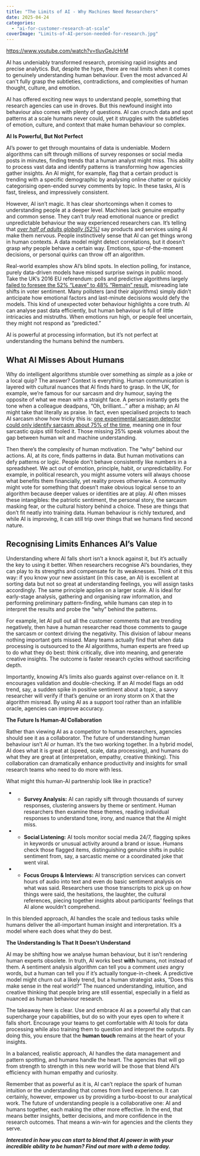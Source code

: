 ```yaml
---
title: "The Limits of AI - Why Machines Need Researchers"
date: 2025-04-24
categories: 
  - "ai-for-customer-research-at-scale"
coverImage: "Limits-of-AI-person-needed-for-research.jpg"
---
```


https://www.youtube.com/watch?v=tIuvGeJcHrM

AI has undeniably transformed research, promising rapid insights and precise analytics. But, despite the hype, there are real limits when it comes to genuinely understanding human behaviour. Even the most advanced AI can't fully grasp the subtleties, contradictions, and complexities of human thought, culture, and emotion.

AI has offered exciting new ways to understand people, something that research agencies can use in droves. But this newfound insight into behaviour also comes with plenty of questions. AI can crunch data and spot patterns at a scale humans never could, yet it struggles with the subtleties of emotion, culture, and context that make human behaviour so complex. 

**AI Is Powerful, But Not Perfect**

AI’s power to get through mountains of data is undeniable. Modern algorithms can sift through millions of survey responses or social media posts in minutes, finding trends that a human analyst might miss. This ability to process vast data and identify patterns is transforming how agencies gather insights. An AI might, for example, flag that a certain product is trending with a specific demographic by analysing online chatter or quickly categorising open-ended survey comments by topic. In these tasks, AI is fast, tireless, and impressively consistent.

However, AI isn’t magic. It has clear shortcomings when it comes to understanding people at a deeper level. Machines lack genuine empathy and common sense. They can’t _truly_ read emotional nuance or predict unpredictable behaviour the way experienced researchers can. It’s telling that [_over half of adults globally (52%)_](https://www.ipsos.com/en-us/ai-making-world-more-nervous#:~:text=On%20average%20across%20the%2031,also%2054) say products and services using AI make them nervous. People instinctively sense that AI can get things wrong in human contexts. A data model might detect correlations, but it doesn’t grasp _why_ people behave a certain way. Emotions, spur-of-the-moment decisions, or personal quirks can throw off an algorithm.

Real-world examples show AI’s blind spots. In election polling, for instance, purely data-driven models have missed surprise swings in public mood. Take the UK’s 2016 EU referendum: polls and predictive algorithms largely [failed to foresee the 52% “Leave” to 48% “Remain” result](https://www.theguardian.com/politics/2016/jun/24/how-eu-referendum-pollsters-wrong-opinion-predict-close#:~:text=It%20wasn%E2%80%99t%20just%20a%20bad,up%20to%20the%20vote), misreading late shifts in voter sentiment. Many pollsters (and their algorithms) simply didn’t anticipate how emotional factors and last-minute decisions would defy the models. This kind of unexpected voter behaviour highlights a core truth. AI can analyse past data efficiently, but human behaviour is full of little intricacies and mistruths. When emotions run high, or people feel uncertain, they might not respond as “predicted.” 

AI is powerful at processing information, but it’s not perfect at understanding the humans behind the numbers.

## **What AI Misses About Humans**

Why do intelligent algorithms stumble over something as _simple_ as a joke or a local quip? The answer? Context is everything. Human communication is layered with cultural nuances that AI finds hard to grasp. In the UK, for example, we’re famous for our sarcasm and dry humour, saying the opposite of what we mean with a straight face. A person instantly gets the tone when a colleague deadpans, “Oh, brilliant…” after a mishap; an AI might take that literally as praise. In fact, even specialised projects to teach AI sarcasm show how tricky this is: [one experimental sarcasm detector could only identify sarcasm about 75% of the time](https://www.theguardian.com/technology/article/2024/jun/23/emotional-artificial-intelligence-chatgpt-4o-hume-algorithmic-bias), meaning one in four sarcastic quips still fooled it. Those missing 25% speak volumes about the gap between human wit and machine understanding.

Then there’s the complexity of human motivation. The “why” behind our actions. AI, at its core, finds patterns in data. But human motivations can defy patterns or logic. People don’t behave consistently like numbers in a spreadsheet. We act out of emotion, principle, habit, or unpredictability. For example, in political research, you might assume voters will always choose what benefits them financially, yet reality proves otherwise. A community might vote for something that doesn’t make obvious logical sense to an algorithm because deeper values or identities are at play. AI often misses these intangibles: the patriotic sentiment, the personal story, the sarcasm masking fear, or the cultural history behind a choice. These are things that don’t fit neatly into training data. Human behaviour is richly textured, and while AI is improving, it can still trip over things that we humans find second nature.

## **Recognising Limits Enhances AI’s Value**

Understanding where AI falls short isn’t a knock against it, but it’s actually the key to using it better. When researchers recognise AI’s boundaries, they can play to its strengths and compensate for its weaknesses. Think of it this way: if you know your new assistant (in this case, an AI) is excellent at sorting data but not so great at understanding feelings, you will assign tasks accordingly. The same principle applies on a larger scale. AI is ideal for early-stage analysis, gathering and organising raw information, and performing preliminary pattern-finding, while humans can step in to interpret the results and probe the “why” behind the patterns.

For example, let AI pull out all the customer comments that are trending negatively, then have a human researcher read those comments to gauge the sarcasm or context driving the negativity. This division of labour means nothing important gets missed. Many teams actually find that when data processing is outsourced to the AI algorithms, human experts are freed up to do what they do best: think critically, dive into meaning, and generate creative insights. The outcome is faster research cycles without sacrificing depth.

Importantly, knowing AI’s limits also guards against over-reliance on it. It encourages validation and double-checking. If an AI model flags an odd trend, say, a sudden spike in positive sentiment about a topic, a savvy researcher will verify if that’s genuine or an irony storm on X that the algorithm misread. By using AI as a support tool rather than an infallible oracle, agencies can improve accuracy. 

**The Future Is Human-AI Collaboration**

Rather than viewing AI as a competitor to human researchers, agencies should see it as a collaborator. The future of understanding human behaviour isn’t AI _or_ human. It’s the two working together. In a hybrid model, AI does what it is great at (speed, scale, data processing), and humans do what they are great at (interpretation, empathy, creative thinking). This collaboration can dramatically enhance productivity and insights for small research teams who need to do more with less.

What might this human-AI partnership look like in practice? 

- - **Survey Analysis:** AI can rapidly sift through thousands of survey responses, clustering answers by theme or sentiment. Human researchers then examine these themes, reading individual responses to understand tone, irony, and nuance that the AI might miss.

- - **Social Listening:** AI tools monitor social media 24/7, flagging spikes in keywords or unusual activity around a brand or issue. Humans check those flagged items, distinguishing genuine shifts in public sentiment from, say, a sarcastic meme or a coordinated joke that went viral.

- - **Focus Groups & Interviews:** AI transcription services can convert hours of audio into text and even do basic sentiment analysis on what was said. Researchers use those transcripts to pick up on _how_ things were said, the hesitations, the laughter, the cultural references, piecing together insights about participants’ feelings that AI alone wouldn’t comprehend.

In this blended approach, AI handles the scale and tedious tasks while humans deliver the all-important human insight and interpretation. It’s a model where each does what they do best. 

**The Understanding Is That It Doesn’t Understand**

AI may be shifting how we analyse human behaviour, but it isn’t rendering human experts obsolete. In truth, AI works best **with** humans, not instead of them. A sentiment analysis algorithm can tell you a comment _uses_ angry words, but a human can tell you if it’s actually tongue-in-cheek. A predictive model might churn out a likely trend, but a human strategist asks, “Does this make sense in the real world?” The nuanced understanding, intuition, and creative thinking that people bring are still essential, especially in a field as nuanced as human behaviour research.

The takeaway here is clear. Use and embrace AI as a powerful ally that can supercharge your capabilities, but do so with your eyes open to where it falls short. Encourage your teams to get comfortable with AI tools for data processing while also training them to question and interpret the outputs. By doing this, you ensure that the **human touch** remains at the heart of your insights.

In a balanced, realistic approach, AI handles the data management and pattern spotting, and humans handle the heart. The agencies that will go from strength to strength in this new world will be those that blend AI’s efficiency with human empathy and curiosity. 

Remember that as powerful as it is, AI can’t replace the spark of human intuition or the understanding that comes from lived experience. It can certainly, however, empower us by providing a turbo-boost to our analytical work. The future of understanding people is a collaborative one: AI and humans together, each making the other more effective. In the end, that means better insights, better decisions, and more confidence in the research outcomes. That means a win-win for agencies and the clients they serve.

**_Interested in how you can start to blend that AI power in with your incredible ability to be human? Find out more with a demo today._**
